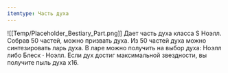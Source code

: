 ```yaml
---
itemtype: Часть духа
---
```

![[Temp/Placeholder_Bestiary_Part.png]]
Дает часть духа класса S Ноэлл. Собрав 50 частей, можно призвать духа. Из 50 частей духа можно синтезировать ларь духа. В ларе можно получить на выбор духа: Ноэлл либо Блеск · Ноэлл. Если дух достиг максимальной звездности, вы получите пыль духа х16.

